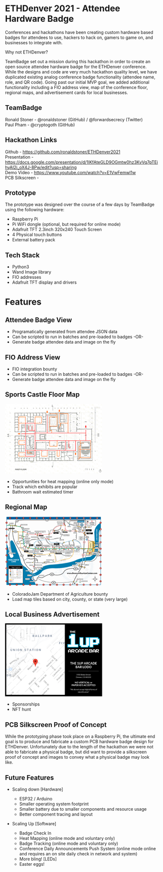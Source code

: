 # ETHDenver 2021 - Attendee Hardware Badge

Conferences and hackathons have been creating custom hardware based badges for attendees to use, hackers to hack on, gamers to game on, and businesses to integrate with.
 
Why not ETHDenver?

TeamBadge set out a mission during this hackathon in order to create an open source attendee hardware badge for the ETHDenver conference. While the designs and code are very much hackathon quality level, we have duplicated existing analog conference badge functionality (attendee name, role, and QR code). Going past our initial MVP goal, we added additional functionality including a FIO address view, map of the conference floor, regional maps, and advertisement cards for local businesses. 

## TeamBadge
Ronald Stoner - @ronaldstoner (GitHub) / @forwardsecrecy (Twitter)  
Paul Pham - @cryptogoth (GitHub)

## Hackathon Links
Github - https://github.com/ronaldstoner/ETHDenver2021  
Presentation - https://docs.google.com/presentation/d/1lKfAteGLD9OGmtw0hz3KvVq7pTEihyAI2j_oX4J-8Pw/edit?usp=sharing  
Demo Video - https://www.youtube.com/watch?v=E1VwFemwl1w  
PCB Silkscreen -   

## Prototype
The prototype was designed over the course of a few days by TeamBadge using the following hardware:
 - Raspberry Pi 
 - Pi WiFi dongle (optional, but required for online mode)
 - Adafruit TFT 2.3inch 320x240 Touch Screen
 - 4 Physical touch buttons
 - External battery pack
 
## Tech Stack
- Python3
- Wand Image library
- FIO addresses
- Adafruit TFT display and drivers

# Features
## Attendee Badge View

  - Programatically generated from attendee JSON data
  - Can be scripted to run in batches and pre-loaded to badges -OR-
  - Generate badge attendee data and image on the fly

## FIO Address View

  - FIO integration bounty
  - Can be scripted to run in batches and pre-loaded to badges -OR-
  - Generate badge attendee data and image on the fly

## Sports Castle Floor Map
![Image](/assets/layout.png?raw=true)  
  - Opportunities for heat mapping (online only mode)
  - Track which exhibits are popular
  - Bathroom wait estimated timer

## Regional Map
![Image](/assets/map.png?raw=true)  
  - ColoradoJam Department of Agriculture bounty
  - Load map tiles based on city, county, or state (very large)
 
## Local Business Advertisement
![Image](/beerhunt/1up.png?raw=true)  
  - Sponsorships
  - NFT hunt

## PCB Silkscreen Proof of Concept
While the prototyping phase took place on a Raspberry Pi, the ultimate end goal is to produce and fabricate a custom PCB hardware badge design for ETHDenver. Unfortunately due to the length of the hackathon we were not able to fabricate a physical badge, but did want to provide a silkscreen proof of concept and images to convey what a physical badge may look like.


## Future Features 
- Scaling down [Hardware]
	- ESP32 / Arduino
	- Smaller operating system footprint
	- Smaller battery due to smaller components and resource usage
	- Better component tracing and layout
	
- Scaling Up [Software]
	- Badge Check In
	- Heat Mapping (online mode and voluntary only)
	- Badge Tracking (online mode and voluntary only)
	- Conference Daily Announcements Push System (online mode online and requires an on site daily check in network and system)
	- More bling! [LEDs]
	- Easter eggs!
